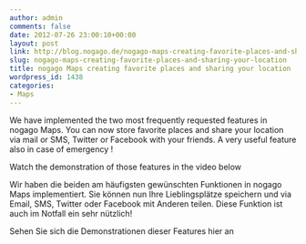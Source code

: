 ```yaml
---
author: admin
comments: false
date: 2012-07-26 23:00:10+00:00
layout: post
link: http://blog.nogago.de/nogago-maps-creating-favorite-places-and-sharing-your-location/
slug: nogago-maps-creating-favorite-places-and-sharing-your-location
title: nogago Maps creating favorite places and sharing your location
wordpress_id: 1438
categories:
- Maps
---
```


We have implemented the two most frequently requested features in nogago Maps. You can now store favorite places and share your location via mail or SMS, Twitter or Facebook with your friends. A very useful feature also in case of emergency !

Watch the demonstration of those features in the video below

Wir haben die beiden am häufigsten gewünschten Funktionen in nogago Maps implementiert. Sie können nun Ihre Lieblingsplätze speichern und via Email, SMS, Twitter oder Facebook mit Anderen teilen. Diese Funktion ist auch im Notfall ein sehr nützlich!

Sehen Sie sich die Demonstrationen dieser Features hier an


